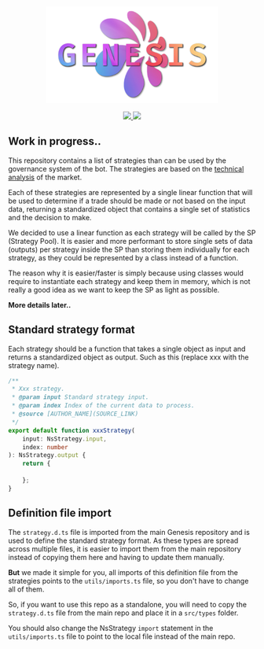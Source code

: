 <p align="center">
    <a href="https://github.com/cybearl/genesis" target="_blank">
        <img src="https://raw.githubusercontent.com/cybearl/genesis/main/assets/logo.png" width="350" alt="Genesis logo">
    </a>
</p>

<p align="center">
    <a href="https://github.com/yoratoni" target="_blank">
        <img src="https://img.shields.io/badge/made%20by-Yoratoni-858FF0?style=flat-square">
    </a>
    <a href="https://github.com/cybearl/genesis/blob/main/LICENSE" target="_blank">
        <img src="https://img.shields.io/github/license/cybearl/genesis?color=D962F2&style=flat-square">
    </a>
</p>


Work in progress..
------------------
This repository contains a list of strategies than can be used by the governance system of the bot.
The strategies are based on the [technical analysis](https://en.wikipedia.org/wiki/Technical_analysis) of the market.

Each of these strategies are represented by a single linear function that will be used to determine if a trade should be made or not
based on the input data, returning a standardized object that contains a single set of statistics and the decision to make.

We decided to use a linear function as each strategy will be called by the SP (Strategy Pool).
It is easier and more performant to store single sets of data (outputs) per strategy inside the SP
than storing them individually for each strategy, as they could be represented by a class instead of a function.

The reason why it is easier/faster is simply because using classes would require to instantiate each strategy
and keep them in memory, which is not really a good idea as we want to keep the SP as light as possible.

**More details later..**

Standard strategy format
------------------------
Each strategy should be a function that takes a single object as input and returns a standardized object as output.
Such as this (replace xxx with the strategy name).

```typescript
/**
 * Xxx strategy.
 * @param input Standard strategy input.
 * @param index Index of the current data to process.
 * @source [AUTHOR_NAME](SOURCE_LINK)
 */
export default function xxxStrategy(
    input: NsStrategy.input,
    index: number
): NsStrategy.output {
    return {

    };
}
```

Definition file import
----------------------
The `strategy.d.ts` file is imported from the main Genesis repository and is used to define the standard strategy format.
As these types are spread across multiple files, it is easier to import them from the main repository instead of
copying them here and having to update them manually.

**But** we made it simple for you, all imports of this definition file from the strategies points to the `utils/imports.ts` file,
so you don't have to change all of them.

So, if you want to use this repo as a standalone, you will need to copy the `strategy.d.ts` file from the main repo
and place it in a `src/types` folder.

You should also change the NsStrategy `import` statement in the `utils/imports.ts` file to point to the local file instead of the main repo.

